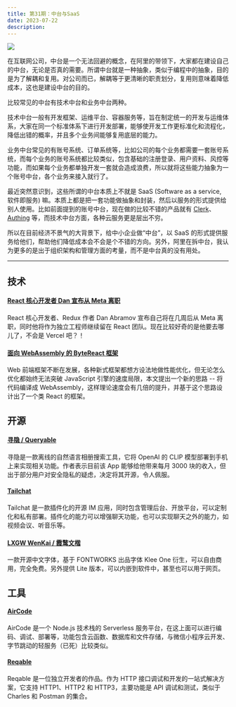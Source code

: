 ```yaml
---
title: 第31期：中台与SaaS
date: 2023-07-22
description:
---
```


![](/static/weekly/issue-31-cover.jpg)

在互联网公司，中台是一个无法回避的概念，在阿里的带领下，大家都在建设自己的中台，无论是否真的需要。所谓中台就是一种抽象，类似于编程中的抽象，目的是为了解耦和复用。对公司而已，解耦等于更清晰的职责划分，复用则意味着降低成本，这也是建设中台的目的。

比较常见的中台有技术中台和业务中台两种。

技术中台一般有开发框架、运维平台、容器服务等，旨在制定统一的开发与运维体系，大家在同一个标准体系下进行开发部署，能够使开发工作更标准化和流程化，降低出错的概率，并且多个业务间能够复用底层的能力。

业务中台常见的有账号系统、订单系统等，比如公司的每个业务都需要一套账号系统，而每个业务的账号系统都比较类似，包含基础的注册登录、用户资料、风控等功能，而如果每个业务都单独开发一套就会造成浪费，所以就将这些能力抽象为一个账号中台，各个业务来接入就行了。

最近突然意识到，这些所谓的中台本质上不就是 SaaS (Software as a service, 软件即服务) 嘛。本质上都是把一套功能做抽象和封装，然后以服务的形式提供给别人使用。比如前面提到的账号中台，现在做的比较不错的产品就有 [Clerk](https://clerk.com/)、[Authing](https://www.authing.cn/) 等，而技术中台方面，各种云服务更是层出不穷。

所以在目前经济不景气的大背景下，给中小企业做“中台”，以 SaaS 的形式提供服务给他们，帮助他们降低成本会不会是个不错的方向。另外，阿里在拆中台，我认为更多的是出于组织架构和管理方面的考量，而不是中台真的没有用处。

<hr />

## 技术

#### [React 核心开发者 Dan 宣布从 Meta 离职](https://twitter.com/dan_abramov/status/1682029195843739649)

React 核心开发者、Redux 作者 Dan Abramov 宣布自己将在几周后从 Meta 离职，同时他将作为独立工程师继续留在 React 团队。现在比较好奇的是他要去哪儿了，不会是 Vercel 吧？！

#### [面向 WebAssembly 的 ByteReact 框架](https://mp.weixin.qq.com/s/-K2jRYakCkJA09yd4JRLJg)

Web 前端框架不断在发展，各种新式框架都想方设法地做性能优化，但无论怎么优化都始终无法突破 JavaScript 引擎的速度局限，本文提出一个新的思路 -- 将代码编译成 WebAssembly，这样理论速度会有几倍的提升，并基于这个思路设计出了一个类 React 的框架。

## 开源

#### [寻隐 / Queryable](https://github.com/mazzzystar/Queryable)

寻隐是一款离线的自然语言相册搜索工具，它将 OpenAI 的 CLIP 模型部署到手机上来实现相关功能。作者表示目前该 App 能够给他带来每月 3000 块的收入，但出于部分用户对安全隐私的疑虑，决定将其开源，令人佩服。

#### [Tailchat](https://github.com/msgbyte/tailchat)

Tailchat 是一款插件化的开源 IM 应用，同时包含管理后台、开放平台，可以定制化和私有部署。插件化的能力可以增强聊天功能，也可以实现聊天之外的能力，如视频会议、听音乐等。

#### [LXGW WenKai / 霞鹜文楷](https://github.com/lxgw/LxgwWenKai)

一款开源中文字体，基于 FONTWORKS 出品字体 Klee One 衍生，可以自由商用，完全免费。另外提供 Lite 版本，可以内嵌到软件中，甚至也可以用于网页。

## 工具

#### [AirCode](https://aircode.io/)

AirCode 是一个 Node.js 技术栈的 Serverless 服务平台，在这上面可以进行编码、调试、部署等，功能包含云函数、数据库和文件存储，与微信小程序云开发、字节跳动的轻服务（已死）比较类似。

#### [Reqable](https://reqable.com/)

Reqable 是一位独立开发者的作品。作为 HTTP 接口调试和开发的一站式解决方案，它支持 HTTP1、HTTP2 和 HTTP3，主要功能是 API 调试和测试，类似于 Charles 和 Postman 的集合。
